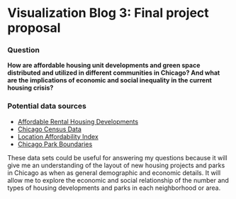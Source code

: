 # Visualization Blog 3: Final project proposal

### Question
**How are affordable housing unit developments and green space distributed and utilized in different communities in Chicago? And what are the implications of economic and social inequality in the current housing crisis?**   

### Potential data sources
- [Affordable Rental Housing Developments](https://data.cityofchicago.org/Community-Economic-Development/Affordable-Rental-Housing-Developments-Map/k3g7-7kgc)
- [Chicago Census Data](https://data.cityofchicago.org/Health-Human-Services/Census-Data-Selected-socioeconomic-indicators-in-C/kn9c-c2s2)
- [Location Affordability Index](https://hudgis-hud.opendata.arcgis.com/datasets/location-affordability-index-v-3/explore?location=12.129159%2C0.315617%2C1.93)
- [Chicago Park Boundaries](https://data.cityofchicago.org/Parks-Recreation/Parks-Chicago-Park-District-Park-Boundaries-curren/ej32-qgdr)

These data sets could be useful for answering my questions because it will give me an understanding of the layout of new housing projects and parks in Chicago as when as general demographic and economic details. It will allow me to explore the economic and social relationship of the number and types of housing developments and parks in each neighborhood or area.



